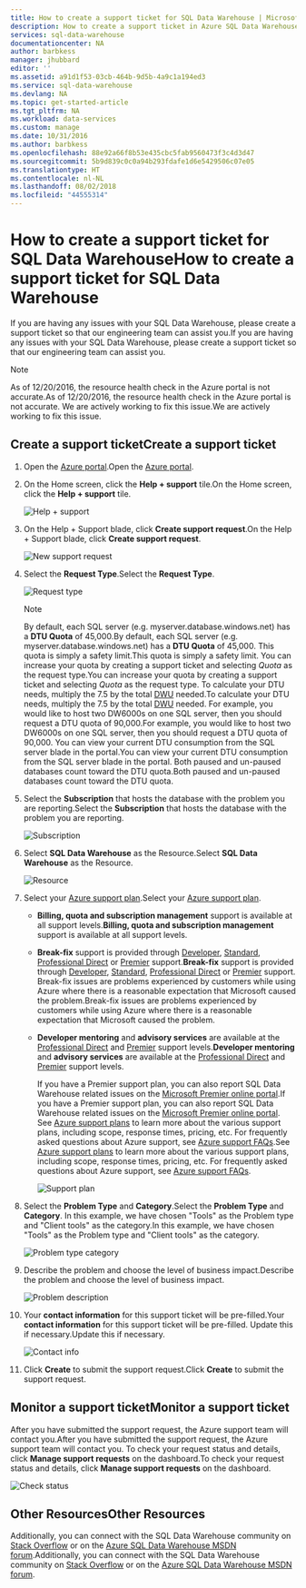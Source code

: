 ```yaml
---
title: How to create a support ticket for SQL Data Warehouse | Microsoft Docs
description: How to create a support ticket in Azure SQL Data Warehouse.
services: sql-data-warehouse
documentationcenter: NA
author: barbkess
manager: jhubbard
editor: ''
ms.assetid: a91d1f53-03cb-464b-9d5b-4a9c1a194ed3
ms.service: sql-data-warehouse
ms.devlang: NA
ms.topic: get-started-article
ms.tgt_pltfrm: NA
ms.workload: data-services
ms.custom: manage
ms.date: 10/31/2016
ms.author: barbkess
ms.openlocfilehash: 88e92a66f8b53e435cbc5fab9560473f3c4d3d47
ms.sourcegitcommit: 5b9d839c0c0a94b293fdafe1d6e5429506c07e05
ms.translationtype: HT
ms.contentlocale: nl-NL
ms.lasthandoff: 08/02/2018
ms.locfileid: "44555314"
---
```

# <a name="how-to-create-a-support-ticket-for-sql-data-warehouse"></a><span data-ttu-id="8dda0-103">How to create a support ticket for SQL Data Warehouse</span><span class="sxs-lookup"><span data-stu-id="8dda0-103">How to create a support ticket for SQL Data Warehouse</span></span>
<span data-ttu-id="8dda0-104">If you are having any issues with your SQL Data Warehouse, please create a support ticket so that our engineering team can assist you.</span><span class="sxs-lookup"><span data-stu-id="8dda0-104">If you are having any issues with your SQL Data Warehouse, please create a support ticket so that our engineering team can assist you.</span></span>

> [!NOTE] 
> <span data-ttu-id="8dda0-105">As of 12/20/2016, the resource health check in the Azure portal is not accurate.</span><span class="sxs-lookup"><span data-stu-id="8dda0-105">As of 12/20/2016, the resource health check in the Azure portal is not accurate.</span></span> <span data-ttu-id="8dda0-106">We are actively working to fix this issue.</span><span class="sxs-lookup"><span data-stu-id="8dda0-106">We are actively working to fix this issue.</span></span> 


## <a name="create-a-support-ticket"></a><span data-ttu-id="8dda0-107">Create a support ticket</span><span class="sxs-lookup"><span data-stu-id="8dda0-107">Create a support ticket</span></span>
1. <span data-ttu-id="8dda0-108">Open the [Azure portal][Azure portal].</span><span class="sxs-lookup"><span data-stu-id="8dda0-108">Open the [Azure portal][Azure portal].</span></span>
2. <span data-ttu-id="8dda0-109">On the Home screen, click the **Help + support** tile.</span><span class="sxs-lookup"><span data-stu-id="8dda0-109">On the Home screen, click the **Help + support** tile.</span></span>
   
    ![Help + support](https://docstestmedia1.blob.core.windows.net/azure-media/articles/sql-data-warehouse/media/sql-data-warehouse-get-started-create-support-ticket/help-support.png)
3. <span data-ttu-id="8dda0-111">On the Help + Support blade, click **Create support request**.</span><span class="sxs-lookup"><span data-stu-id="8dda0-111">On the Help + Support blade, click **Create support request**.</span></span>
   
    ![New support request](https://docstestmedia1.blob.core.windows.net/azure-media/articles/sql-data-warehouse/media/sql-data-warehouse-get-started-create-support-ticket/create-support-request.png)
   
    <a name="request-quota-change"></a> 
4. <span data-ttu-id="8dda0-113">Select the **Request Type**.</span><span class="sxs-lookup"><span data-stu-id="8dda0-113">Select the **Request Type**.</span></span>
   
    ![Request type](https://docstestmedia1.blob.core.windows.net/azure-media/articles/sql-data-warehouse/media/sql-data-warehouse-get-started-create-support-ticket/request-type.png)
   
   > [!NOTE]
   > <span data-ttu-id="8dda0-115">By default, each SQL server (e.g. myserver.database.windows.net) has a **DTU Quota** of 45,000.</span><span class="sxs-lookup"><span data-stu-id="8dda0-115">By default, each SQL server (e.g. myserver.database.windows.net) has a **DTU Quota** of 45,000.</span></span> <span data-ttu-id="8dda0-116">This quota is simply a safety limit.</span><span class="sxs-lookup"><span data-stu-id="8dda0-116">This quota is simply a safety limit.</span></span> <span data-ttu-id="8dda0-117">You can increase your quota by creating a support ticket and selecting *Quota* as the request type.</span><span class="sxs-lookup"><span data-stu-id="8dda0-117">You can increase your quota by creating a support ticket and selecting *Quota* as the request type.</span></span> <span data-ttu-id="8dda0-118">To calculate your DTU needs, multiply the 7.5 by the total [DWU][DWU] needed.</span><span class="sxs-lookup"><span data-stu-id="8dda0-118">To calculate your DTU needs, multiply the 7.5 by the total [DWU][DWU] needed.</span></span> <span data-ttu-id="8dda0-119">For example, you would like to host two DW6000s on one SQL server, then you should request a DTU quota of 90,000.</span><span class="sxs-lookup"><span data-stu-id="8dda0-119">For example, you would like to host two DW6000s on one SQL server, then you should request a DTU quota of 90,000.</span></span>  <span data-ttu-id="8dda0-120">You can view your current DTU consumption from the SQL server blade in the portal.</span><span class="sxs-lookup"><span data-stu-id="8dda0-120">You can view your current DTU consumption from the SQL server blade in the portal.</span></span> <span data-ttu-id="8dda0-121">Both paused and un-paused databases count toward the DTU quota.</span><span class="sxs-lookup"><span data-stu-id="8dda0-121">Both paused and un-paused databases count toward the DTU quota.</span></span> 
   > 
   > 
5. <span data-ttu-id="8dda0-122">Select the **Subscription** that hosts the database with the problem you are reporting.</span><span class="sxs-lookup"><span data-stu-id="8dda0-122">Select the **Subscription** that hosts the database with the problem you are reporting.</span></span>
   
    ![Subscription](https://docstestmedia1.blob.core.windows.net/azure-media/articles/sql-data-warehouse/media/sql-data-warehouse-get-started-create-support-ticket/subscription.png)
6. <span data-ttu-id="8dda0-124">Select **SQL Data Warehouse** as the Resource.</span><span class="sxs-lookup"><span data-stu-id="8dda0-124">Select **SQL Data Warehouse** as the Resource.</span></span>
   
    ![Resource](https://docstestmedia1.blob.core.windows.net/azure-media/articles/sql-data-warehouse/media/sql-data-warehouse-get-started-create-support-ticket/resource.png)
7. <span data-ttu-id="8dda0-126">Select your [Azure support plan][Azure support plan].</span><span class="sxs-lookup"><span data-stu-id="8dda0-126">Select your [Azure support plan][Azure support plan].</span></span>
   
   * <span data-ttu-id="8dda0-127">**Billing, quota and subscription management** support is available at all support levels.</span><span class="sxs-lookup"><span data-stu-id="8dda0-127">**Billing, quota and subscription management** support is available at all support levels.</span></span>
   * <span data-ttu-id="8dda0-128">**Break-fix** support is provided through [Developer][Developer], [Standard][Standard], [Professional Direct][Professional Direct] or [Premier][Premier] support.</span><span class="sxs-lookup"><span data-stu-id="8dda0-128">**Break-fix** support is provided through [Developer][Developer], [Standard][Standard], [Professional Direct][Professional Direct] or [Premier][Premier] support.</span></span> <span data-ttu-id="8dda0-129">Break-fix issues are problems experienced by customers while using Azure where there is a reasonable expectation that Microsoft caused the problem.</span><span class="sxs-lookup"><span data-stu-id="8dda0-129">Break-fix issues are problems experienced by customers while using Azure where there is a reasonable expectation that Microsoft caused the problem.</span></span>
   * <span data-ttu-id="8dda0-130">**Developer mentoring** and **advisory services** are available at the [Professional Direct][Professional Direct] and [Premier][Premier] support levels.</span><span class="sxs-lookup"><span data-stu-id="8dda0-130">**Developer mentoring** and **advisory services** are available at the [Professional Direct][Professional Direct] and [Premier][Premier] support levels.</span></span> 
     
     <span data-ttu-id="8dda0-131">If you have a Premier support plan, you can also report SQL Data Warehouse related issues on the [Microsoft Premier online portal][Microsoft Premier online portal].</span><span class="sxs-lookup"><span data-stu-id="8dda0-131">If you have a Premier support plan, you can also report SQL Data Warehouse related issues on the [Microsoft Premier online portal][Microsoft Premier online portal].</span></span>  <span data-ttu-id="8dda0-132">See [Azure support plans][Azure support plan] to learn more about the various support plans, including scope, response times, pricing, etc.  For frequently asked questions about Azure support, see [Azure support FAQs][Azure support FAQs].</span><span class="sxs-lookup"><span data-stu-id="8dda0-132">See [Azure support plans][Azure support plan] to learn more about the various support plans, including scope, response times, pricing, etc.  For frequently asked questions about Azure support, see [Azure support FAQs][Azure support FAQs].</span></span>  
     
     ![Support plan](https://docstestmedia1.blob.core.windows.net/azure-media/articles/sql-data-warehouse/media/sql-data-warehouse-get-started-create-support-ticket/support-plan.png)
8. <span data-ttu-id="8dda0-134">Select the **Problem Type** and **Category**.</span><span class="sxs-lookup"><span data-stu-id="8dda0-134">Select the **Problem Type** and **Category**.</span></span> <span data-ttu-id="8dda0-135">In this example, we have chosen "Tools" as the Problem type and "Client tools" as the category.</span><span class="sxs-lookup"><span data-stu-id="8dda0-135">In this example, we have chosen "Tools" as the Problem type and "Client tools" as the category.</span></span> 
   
    ![Problem type category](https://docstestmedia1.blob.core.windows.net/azure-media/articles/sql-data-warehouse/media/sql-data-warehouse-get-started-create-support-ticket/problem-type-category.png)
9. <span data-ttu-id="8dda0-137">Describe the problem and choose the level of business impact.</span><span class="sxs-lookup"><span data-stu-id="8dda0-137">Describe the problem and choose the level of business impact.</span></span>
   
    ![Problem description](https://docstestmedia1.blob.core.windows.net/azure-media/articles/sql-data-warehouse/media/sql-data-warehouse-get-started-create-support-ticket/problem-description.png)
10. <span data-ttu-id="8dda0-139">Your **contact information** for this support ticket will be pre-filled.</span><span class="sxs-lookup"><span data-stu-id="8dda0-139">Your **contact information** for this support ticket will be pre-filled.</span></span> <span data-ttu-id="8dda0-140">Update this if necessary.</span><span class="sxs-lookup"><span data-stu-id="8dda0-140">Update this if necessary.</span></span>
    
    ![Contact info](https://docstestmedia1.blob.core.windows.net/azure-media/articles/sql-data-warehouse/media/sql-data-warehouse-get-started-create-support-ticket/contact-info.png)
11. <span data-ttu-id="8dda0-142">Click **Create** to submit the support request.</span><span class="sxs-lookup"><span data-stu-id="8dda0-142">Click **Create** to submit the support request.</span></span>

## <a name="monitor-a-support-ticket"></a><span data-ttu-id="8dda0-143">Monitor a support ticket</span><span class="sxs-lookup"><span data-stu-id="8dda0-143">Monitor a support ticket</span></span>
<span data-ttu-id="8dda0-144">After you have submitted the support request, the Azure support team will contact you.</span><span class="sxs-lookup"><span data-stu-id="8dda0-144">After you have submitted the support request, the Azure support team will contact you.</span></span> <span data-ttu-id="8dda0-145">To check your request status and details, click **Manage support requests** on the dashboard.</span><span class="sxs-lookup"><span data-stu-id="8dda0-145">To check your request status and details, click **Manage support requests** on the dashboard.</span></span>

![Check status](https://docstestmedia1.blob.core.windows.net/azure-media/articles/sql-data-warehouse/media/sql-data-warehouse-get-started-create-support-ticket/check-status.png)

## <a name="other-resources"></a><span data-ttu-id="8dda0-147">Other Resources</span><span class="sxs-lookup"><span data-stu-id="8dda0-147">Other Resources</span></span>
<span data-ttu-id="8dda0-148">Additionally, you can connect with the SQL Data Warehouse community on [Stack Overflow][Stack Overflow] or on the [Azure SQL Data Warehouse MSDN forum][Azure SQL Data Warehouse MSDN forum].</span><span class="sxs-lookup"><span data-stu-id="8dda0-148">Additionally, you can connect with the SQL Data Warehouse community on [Stack Overflow][Stack Overflow] or on the [Azure SQL Data Warehouse MSDN forum][Azure SQL Data Warehouse MSDN forum].</span></span>

<!--Image references--> 

<!--Article references--> 
[DWU]: ./sql-data-warehouse-overview-what-is.md

<!--MSDN references--> 

<!--Other web references--> 
[Azure portal]: https://portal.azure.com/
[Azure support plan]: https://azure.microsoft.com/support/plans/?WT.mc_id=Support_Plan_510979/  
[Developer]: https://azure.microsoft.com/support/plans/developer/  
[Standard]: https://azure.microsoft.com/support/plans/standard/  
[Professional Direct]: https://azure.microsoft.com/support/plans/prodirect/  
[Premier]: https://azure.microsoft.com/support/plans/premier/  
[Azure support FAQs]: https://azure.microsoft.com/support/faq/
[Microsoft Premier online portal]: https://premier.microsoft.com/
[Stack Overflow]: https://stackoverflow.com/questions/tagged/azure-sqldw/
[Azure SQL Data Warehouse MSDN forum]: https://social.msdn.microsoft.com/Forums/home?forum=AzureSQLDataWarehouse/











